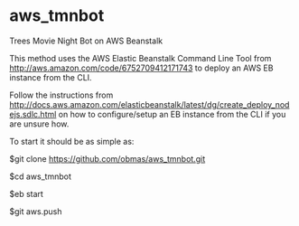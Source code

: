 aws_tmnbot
==========

Trees Movie Night Bot on AWS Beanstalk


This method uses the  AWS Elastic Beanstalk Command Line Tool from http://aws.amazon.com/code/6752709412171743 to deploy an
AWS EB instance from the CLI.


Follow the instructions from http://docs.aws.amazon.com/elasticbeanstalk/latest/dg/create_deploy_nodejs.sdlc.html on how to
configure/setup an EB instance from the CLI if you are unsure how.


To start it should be as simple as:

$git clone https://github.com/obmas/aws_tmnbot.git

$cd aws_tmnbot

$eb start

$git aws.push
